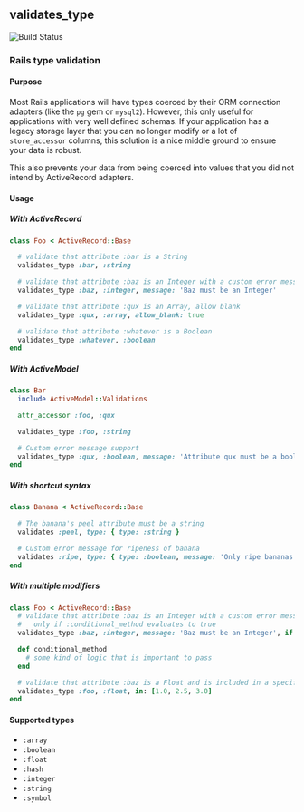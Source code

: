 ## validates_type

![Build Status](https://travis-ci.org/yez/validates_type.svg?branch=master)

### Rails type validation

#### Purpose

Most Rails applications will have types coerced by their ORM connection adapters (like the `pg` gem or `mysql2`). However, this only useful for applications with very well defined schemas. If your application has a legacy storage layer that you can no longer modify or a lot of `store_accessor` columns, this solution is a nice middle ground to ensure your data is robust.

This also prevents your data from being coerced into values that you did not intend by ActiveRecord adapters.

#### Usage

##### With ActiveRecord

```ruby
class Foo < ActiveRecord::Base

  # validate that attribute :bar is a String
  validates_type :bar, :string

  # validate that attribute :baz is an Integer with a custom error message
  validates_type :baz, :integer, message: 'Baz must be an Integer'

  # validate that attribute :qux is an Array, allow blank
  validates_type :qux, :array, allow_blank: true

  # validate that attribute :whatever is a Boolean
  validates_type :whatever, :boolean
end
```

##### With ActiveModel

```ruby
class Bar
  include ActiveModel::Validations

  attr_accessor :foo, :qux

  validates_type :foo, :string

  # Custom error message support
  validates_type :qux, :boolean, message: 'Attribute qux must be a boolean!'
end
```

##### With shortcut syntax

```ruby
class Banana < ActiveRecord::Base

  # The banana's peel attribute must be a string
  validates :peel, type: { type: :string }

  # Custom error message for ripeness of banana
  validates :ripe, type: { type: :boolean, message: 'Only ripe bananas allowed' }
end
```

##### With multiple modifiers

```ruby
class Foo < ActiveRecord::Base
  # validate that attribute :baz is an Integer with a custom error message
  #   only if :conditional_method evaluates to true
  validates_type :baz, :integer, message: 'Baz must be an Integer', if: :conditional_method

  def conditional_method
    # some kind of logic that is important to pass
  end

  # validate that attribute :baz is a Float and is included in a specific array
  validates_type :foo, :float, in: [1.0, 2.5, 3.0]
end
```

#### Supported types

- `:array`
- `:boolean`
- `:float`
- `:hash`
- `:integer`
- `:string`
- `:symbol`

